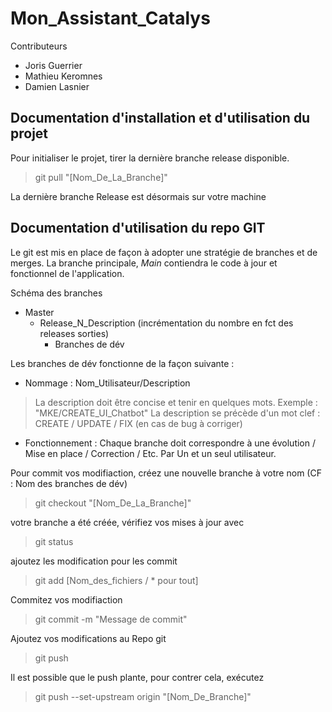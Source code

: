 # Mon_Assistant_Catalys

Contributeurs
* Joris Guerrier
* Mathieu Keromnes
* Damien Lasnier

## Documentation d'installation et d'utilisation du projet 

Pour initialiser le projet, tirer la dernière branche release disponible. 

> git pull "[Nom_De_La_Branche]"

La dernière branche Release est désormais sur votre machine

## Documentation d'utilisation du repo GIT

Le git est mis en place de façon à adopter une stratégie de branches et de merges. La branche principale, _Main_ contiendra le code à jour et fonctionnel de l'application. 

Schéma des branches

* Master
  * Release_N_Description (incrémentation du nombre en fct des releases sorties)
     * Branches de dév
   
Les branches de dév fonctionne de la façon suivante : 

* Nommage : Nom_Utilisateur/Description

 > La description doit être concise et tenir en quelques mots. Exemple : "MKE/CREATE_UI_Chatbot"
 > La description se précède d'un mot clef : CREATE / UPDATE / FIX (en cas de bug à corriger) 
 
 * Fonctionnement : Chaque branche doit correspondre à une évolution / Mise en place / Correction / Etc. Par Un et un seul utilisateur.

Pour commit vos modifiaction, créez une nouvelle branche à votre nom (CF : Nom des branches de dév)

> git checkout "[Nom_De_La_Branche]"

votre branche a été créée, vérifiez vos mises à jour avec

> git status

ajoutez les modification pour les commit

> git add [Nom_des_fichiers / * pour tout]

Commitez vos modifiaction 

> git commit -m "Message de commit"

Ajoutez vos modifications au Repo git 

> git push 

Il est possible que le push plante, pour contrer cela, exécutez 

> git push --set-upstream origin "[Nom_De_Branche]"


